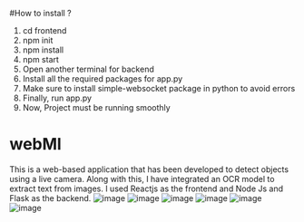 #How to install ?
1) cd frontend
2) npm init
3) npm install
4) npm start
5) Open another terminal for backend
6) Install all the required packages for app.py
7) Make sure to install simple-websocket package in python to avoid errors
8) Finally, run app.py
9) Now, Project must be running smoothly


# webMl
This is a web-based application that has been developed to detect objects using a live camera.
Along with this, I have integrated an OCR model to extract text from images. 
I used Reactjs as the frontend and Node Js and Flask as the backend. 
![image](https://user-images.githubusercontent.com/75479397/229416266-cee35281-a8be-4741-acdf-d333c80cb90a.png)
![image](https://user-images.githubusercontent.com/75479397/229416302-2a7d9b80-a3c2-44f3-8728-d03782967a44.png)
![image](https://user-images.githubusercontent.com/75479397/229416343-0f59fd18-dcc0-49c7-8da0-e472c840aa7b.png)
![image](https://user-images.githubusercontent.com/75479397/229416379-8193974e-e5a4-40d4-82b8-c878fb4a2595.png)
![image](https://user-images.githubusercontent.com/75479397/229416476-996d0360-c45c-4fda-9e56-ba5f13be3601.png)
![image](https://user-images.githubusercontent.com/75479397/229416528-a5bf8476-3919-4e54-bba7-acbc7c2a505b.png)
